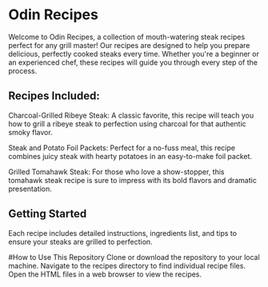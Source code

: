 # Odin Recipes
Welcome to Odin Recipes, a collection of mouth-watering steak recipes perfect for any grill master! Our recipes are designed to help you prepare delicious, perfectly cooked steaks every time. Whether you're a beginner or an experienced chef, these recipes will guide you through every step of the process.

## Recipes Included:
Charcoal-Grilled Ribeye Steak: A classic favorite, this recipe will teach you how to grill a ribeye steak to perfection using charcoal for that authentic smoky flavor.

Steak and Potato Foil Packets: Perfect for a no-fuss meal, this recipe combines juicy steak with hearty potatoes in an easy-to-make foil packet.

Grilled Tomahawk Steak: For those who love a show-stopper, this tomahawk steak recipe is sure to impress with its bold flavors and dramatic presentation.

## Getting Started
Each recipe includes detailed instructions, ingredients list, and tips to ensure your steaks are grilled to perfection.

#How to Use This Repository
Clone or download the repository to your local machine.
Navigate to the recipes directory to find individual recipe files.
Open the HTML files in a web browser to view the recipes.
